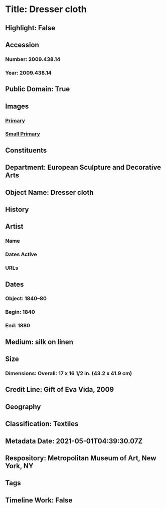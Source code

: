 # Title: Dresser cloth
## Highlight: False
## Accession
### Number: 2009.438.14
### Year: 2009.438.14
## Public Domain: True
## Images
### [Primary](https://images.metmuseum.org/CRDImages/es/original/DP237058.jpg)
### [Small Primary](https://images.metmuseum.org/CRDImages/es/web-large/DP237058.jpg)
## Constituents
## Department: European Sculpture and Decorative Arts
## Object Name: Dresser cloth
## History
## Artist
### Name
### Dates Active
### URLs
## Dates
### Object: 1840–80
### Begin: 1840
### End: 1880
## Medium: silk on linen
## Size
### Dimensions: Overall: 17 x 16 1/2 in. (43.2 x 41.9 cm)
## Credit Line: Gift of Eva Vida, 2009
## Geography
## Classification: Textiles
## Metadata Date: 2021-05-01T04:39:30.07Z
## Respository: Metropolitan Museum of Art, New York, NY
## Tags
## Timeline Work: False